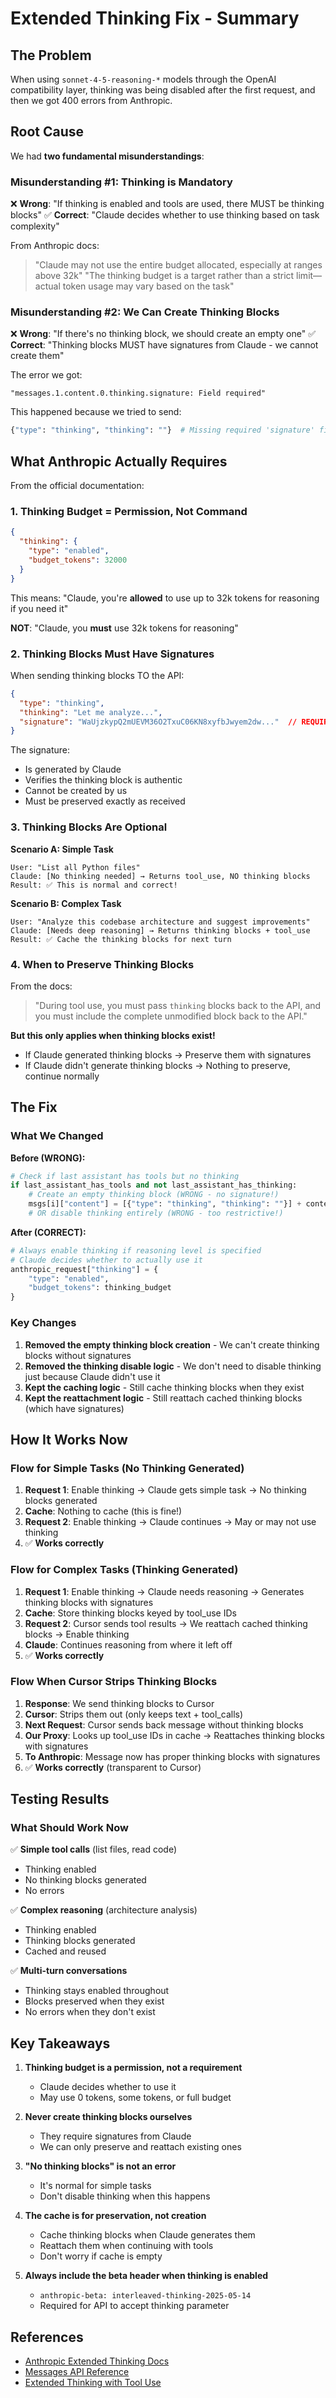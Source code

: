 # Extended Thinking Fix - Summary

## The Problem

When using `sonnet-4-5-reasoning-*` models through the OpenAI compatibility layer, thinking was being disabled after the first request, and then we got 400 errors from Anthropic.

## Root Cause

We had **two fundamental misunderstandings**:

### Misunderstanding #1: Thinking is Mandatory
❌ **Wrong**: "If thinking is enabled and tools are used, there MUST be thinking blocks"
✅ **Correct**: "Claude decides whether to use thinking based on task complexity"

From Anthropic docs:
> "Claude may not use the entire budget allocated, especially at ranges above 32k"
> "The thinking budget is a target rather than a strict limit—actual token usage may vary based on the task"

### Misunderstanding #2: We Can Create Thinking Blocks
❌ **Wrong**: "If there's no thinking block, we should create an empty one"
✅ **Correct**: "Thinking blocks MUST have signatures from Claude - we cannot create them"

The error we got:
```
"messages.1.content.0.thinking.signature: Field required"
```

This happened because we tried to send:
```python
{"type": "thinking", "thinking": ""}  # Missing required 'signature' field!
```

## What Anthropic Actually Requires

From the official documentation:

### 1. Thinking Budget = Permission, Not Command

```json
{
  "thinking": {
    "type": "enabled",
    "budget_tokens": 32000
  }
}
```

This means: "Claude, you're **allowed** to use up to 32k tokens for reasoning if you need it"

**NOT**: "Claude, you **must** use 32k tokens for reasoning"

### 2. Thinking Blocks Must Have Signatures

When sending thinking blocks TO the API:
```json
{
  "type": "thinking",
  "thinking": "Let me analyze...",
  "signature": "WaUjzkypQ2mUEVM36O2TxuC06KN8xyfbJwyem2dw..."  // REQUIRED!
}
```

The signature:
- Is generated by Claude
- Verifies the thinking block is authentic
- Cannot be created by us
- Must be preserved exactly as received

### 3. Thinking Blocks Are Optional

**Scenario A: Simple Task**
```
User: "List all Python files"
Claude: [No thinking needed] → Returns tool_use, NO thinking blocks
Result: ✅ This is normal and correct!
```

**Scenario B: Complex Task**
```
User: "Analyze this codebase architecture and suggest improvements"
Claude: [Needs deep reasoning] → Returns thinking blocks + tool_use
Result: ✅ Cache the thinking blocks for next turn
```

### 4. When to Preserve Thinking Blocks

From the docs:
> "During tool use, you must pass `thinking` blocks back to the API, and you must include the complete unmodified block back to the API."

**But this only applies when thinking blocks exist!**

- If Claude generated thinking blocks → Preserve them with signatures
- If Claude didn't generate thinking blocks → Nothing to preserve, continue normally

## The Fix

### What We Changed

**Before (WRONG):**
```python
# Check if last assistant has tools but no thinking
if last_assistant_has_tools and not last_assistant_has_thinking:
    # Create an empty thinking block (WRONG - no signature!)
    msgs[i]["content"] = [{"type": "thinking", "thinking": ""}] + content
    # OR disable thinking entirely (WRONG - too restrictive!)
```

**After (CORRECT):**
```python
# Always enable thinking if reasoning level is specified
# Claude decides whether to actually use it
anthropic_request["thinking"] = {
    "type": "enabled",
    "budget_tokens": thinking_budget
}
```

### Key Changes

1. **Removed the empty thinking block creation** - We can't create thinking blocks without signatures
2. **Removed the thinking disable logic** - We don't need to disable thinking just because Claude didn't use it
3. **Kept the caching logic** - Still cache thinking blocks when they exist
4. **Kept the reattachment logic** - Still reattach cached thinking blocks (which have signatures)

## How It Works Now

### Flow for Simple Tasks (No Thinking Generated)

1. **Request 1**: Enable thinking → Claude gets simple task → No thinking blocks generated
2. **Cache**: Nothing to cache (this is fine!)
3. **Request 2**: Enable thinking → Claude continues → May or may not use thinking
4. ✅ **Works correctly**

### Flow for Complex Tasks (Thinking Generated)

1. **Request 1**: Enable thinking → Claude needs reasoning → Generates thinking blocks with signatures
2. **Cache**: Store thinking blocks keyed by tool_use IDs
3. **Request 2**: Cursor sends tool results → We reattach cached thinking blocks → Enable thinking
4. **Claude**: Continues reasoning from where it left off
5. ✅ **Works correctly**

### Flow When Cursor Strips Thinking Blocks

1. **Response**: We send thinking blocks to Cursor
2. **Cursor**: Strips them out (only keeps text + tool_calls)
3. **Next Request**: Cursor sends back message without thinking blocks
4. **Our Proxy**: Looks up tool_use IDs in cache → Reattaches thinking blocks with signatures
5. **To Anthropic**: Message now has proper thinking blocks with signatures
6. ✅ **Works correctly** (transparent to Cursor)

## Testing Results

### What Should Work Now

✅ **Simple tool calls** (list files, read code)
- Thinking enabled
- No thinking blocks generated
- No errors

✅ **Complex reasoning** (architecture analysis)
- Thinking enabled
- Thinking blocks generated
- Cached and reused

✅ **Multi-turn conversations**
- Thinking stays enabled throughout
- Blocks preserved when they exist
- No errors when they don't exist

## Key Takeaways

1. **Thinking budget is a permission, not a requirement**
   - Claude decides whether to use it
   - May use 0 tokens, some tokens, or full budget

2. **Never create thinking blocks ourselves**
   - They require signatures from Claude
   - We can only preserve and reattach existing ones

3. **"No thinking blocks" is not an error**
   - It's normal for simple tasks
   - Don't disable thinking when this happens

4. **The cache is for preservation, not creation**
   - Cache thinking blocks when Claude generates them
   - Reattach them when continuing with tools
   - Don't worry if cache is empty

5. **Always include the beta header when thinking is enabled**
   - `anthropic-beta: interleaved-thinking-2025-05-14`
   - Required for API to accept thinking parameter

## References

- [Anthropic Extended Thinking Docs](https://docs.anthropic.com/en/docs/build-with-claude/extended-thinking)
- [Messages API Reference](https://docs.anthropic.com/en/api/messages)
- [Extended Thinking with Tool Use](https://docs.anthropic.com/en/docs/build-with-claude/extended-thinking#extended-thinking-with-tool-use)

